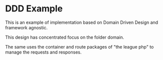 # DDD Example

This is an example of implementation based on Domain Driven Design and framework agnostic.
 

This design has concentrated focus on the folder domain.

The same uses the container and route packages of "the league php" to manage the requests and responses.